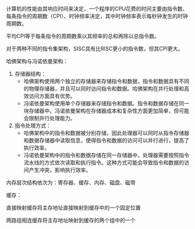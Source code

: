 计算机的性能由其响应时间来决定，一个程序的CPU花费的时间主要由指令数、每条指令的周期数（CPI）、时钟频率决定，其中时钟频率表示每秒钟发生的时钟周期数。

平均CPI等于每条指令的周期数乘以其频率的总和再除以总指令数。

对于两种不同的指令集架构，SISC具有比RISC更小的指令数，但其CPI更大。

哈佛架构与冯诺依曼架构：

1. 存储器结构：
   - 哈佛架构使用两个独立的存储器来存储指令和数据，指令和数据具有不同的物理存储器，并且可以同时访问指令和数据。哈佛架构在并行处理和高效访问方面具有优势。
   - 冯诺依曼架构使用单个存储器来存储指令和数据。指令和数据存储在同一块存储器中。冯诺依曼架构在存储器成本和复杂性方面更加简单，但可能会限制并行处理能力。
2. 指令处理方式：
   - 哈佛架构中的指令和数据被分别存储，因此处理器可以同时从指令存储器和数据存储器中读取信息，使得指令和数据的访问可以并行进行，提高了执行效率。
   - 冯诺依曼架构中的指令和数据存储在同一存储器中，处理器需要按照指令流水线的方式依次读取和执行指令。这种方式可能会导致指令和数据的访问产生冲突，影响执行效率。

内存层次结构依次为：寄存器、缓存、内存、磁盘、磁带

缓存：

直接映射缓存将主存地址直接映射到缓存中的一个固定位置

两路组相连缓存将主存地址映射到缓存的两个组中的一个